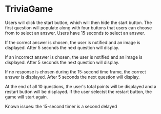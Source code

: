# TriviaGame

Users will click the start button, which will then hide the start button. 
The first question will populate along with four buttons that users can choose from to select an answer. Users have 15 seconds to select an answer.

If the correct answer is chosen, the user is notified and an image is displayed. After 5 seconds the next question will display.

If an incorrect answer is chosen, the user is notified and an image is displayed. After 5 seconds the next question will display.

If no response is chosen during the 15-second time frame, the correct answer is displayed. After 5 seconds the next question will display.

At the end of all 10 questions, the user's total points will be displayed and a restart button will be displayed. If the user selectst the restart button, the game will start again.

Known issues: the 15-second timer is a second delayed